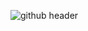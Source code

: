 
![github header](https://github.com/alexafleming/alexafleming/assets/111538729/0be71361-38e9-4a02-bdd4-05fe9096ec6f)


